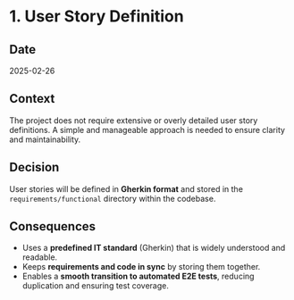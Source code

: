 # 1. User Story Definition

## Date
2025-02-26

## Context
The project does not require extensive or overly detailed user story definitions. A simple and manageable approach is needed to ensure clarity and maintainability.

## Decision
User stories will be defined in **Gherkin format** and stored in the `requirements/functional` directory within the codebase.

## Consequences
- Uses a **predefined IT standard** (Gherkin) that is widely understood and readable.
- Keeps **requirements and code in sync** by storing them together.
- Enables a **smooth transition to automated E2E tests**, reducing duplication and ensuring test coverage.  